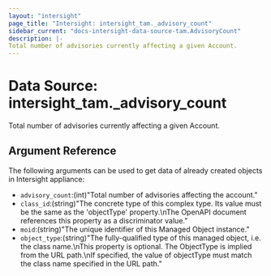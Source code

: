 ```yaml
---
layout: "intersight"
page_title: "Intersight: intersight_tam._advisory_count"
sidebar_current: "docs-intersight-data-source-tam.AdvisoryCount"
description: |-
Total number of advisories currently affecting a given Account.
---
```


# Data Source: intersight_tam._advisory_count
Total number of advisories currently affecting a given Account.
## Argument Reference
The following arguments can be used to get data of already created objects in Intersight appliance:
* `advisory_count`:(int)"Total number of advisories affecting the account."
* `class_id`:(string)"The concrete type of this complex type. Its value must be the same as the 'objectType' property.\nThe OpenAPI document references this property as a discriminator value."
* `moid`:(string)"The unique identifier of this Managed Object instance."
* `object_type`:(string)"The fully-qualified type of this managed object, i.e. the class name.\nThis property is optional. The ObjectType is implied from the URL path.\nIf specified, the value of objectType must match the class name specified in the URL path."
